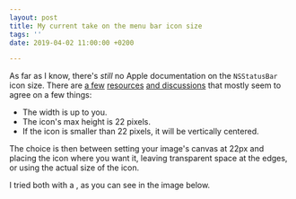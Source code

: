 ```yaml
---
layout: post
title: My current take on the menu bar icon size
tags: ''
date: 2019-04-02 11:00:00 +0200

---
```

As far as I know, there's _still_ no Apple documentation on the `NSStatusBar` icon size. There are [a few](https://alastairs-place.net/blog/2013/07/23/nsstatusitem-what-size-should-your-icon-be/) [resources](https://www.soydemac.com/denied-nos-permite-evitar-las-canciones-o-cantantes-que-menos-nos-gustan-de-spotify-y-apple-music/) [and discussions](https://discussions.apple.com/thread/7729008) that mostly seem to agree on a few things:

* The width is up to you.
* The icon's max height is 22 pixels.
* If the icon is smaller than 22 pixels, it will be vertically centered.

The choice is then between setting your image's canvas at 22px and placing the icon where you want it, leaving transparent space at the edges, or using the actual size of the icon.

I tried both with a , as you can see in the image below.